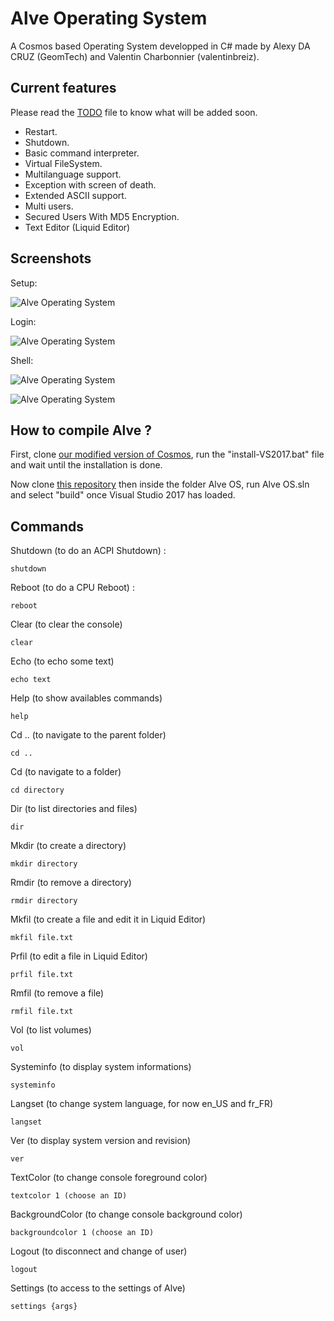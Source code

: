 # Alve Operating System
A Cosmos based Operating System developped in C# made by Alexy DA CRUZ (GeomTech) and Valentin Charbonnier (valentinbreiz).

## Current features
Please read the [TODO](https://github.com/Alve-OS/Alve-Operating-System/blob/master/TODO.md) file to know what will be added soon.

* Restart.
* Shutdown.
* Basic command interpreter.
* Virtual FileSystem.
* Multilanguage support.
* Exception with screen of death.
* Extended ASCII support.
* Multi users.
* Secured Users With MD5 Encryption.
* Text Editor (Liquid Editor)

## Screenshots

Setup:

![Alve Operating System](https://image.noelshack.com/fichiers/2017/31/4/1501722160-alve1.png)

Login:

![Alve Operating System](https://image.noelshack.com/fichiers/2017/32/4/1502320901-alve1.png)

Shell:

![Alve Operating System](https://image.noelshack.com/fichiers/2017/32/4/1502320901-alve2.png)

![Alve Operating System](https://image.noelshack.com/fichiers/2017/31/4/1501777813-alve5.png)

## How to compile Alve ?
First, clone [our modified version of Cosmos](https://github.com/Alve-OS/Cosmos), run the "install-VS2017.bat" file and wait until the installation is done. 

Now clone [this repository](https://github.com/Alve-OS/Alve-Operating-System) then inside the folder Alve OS, run Alve OS.sln and select "build" once Visual Studio 2017 has loaded.

## Commands

Shutdown (to do an ACPI Shutdown) :
```
shutdown
```

Reboot (to do a CPU Reboot) :
```
reboot
```

Clear (to clear the console)
```
clear
```

Echo (to echo some text)
```
echo text
```

Help (to show availables commands)
```
help
```

Cd .. (to navigate to the parent folder)
```
cd ..
```

Cd (to navigate to a folder)
```
cd directory
```

Dir (to list directories and files)
```
dir
```

Mkdir (to create a directory)
```
mkdir directory
```

Rmdir (to remove a directory)
```
rmdir directory
```

Mkfil (to create a file and edit it in Liquid Editor)
```
mkfil file.txt
```

Prfil (to edit a file in Liquid Editor)
```
prfil file.txt
```

Rmfil (to remove a file)
```
rmfil file.txt
```

Vol (to list volumes)
```
vol
```

Systeminfo (to display system informations)
```
systeminfo
```

Langset (to change system language, for now en_US and fr_FR)
```
langset
```

Ver (to display system version and revision)
```
ver
```

TextColor (to change console foreground color)
```
textcolor 1 (choose an ID)
```

BackgroundColor (to change console background color)
```
backgroundcolor 1 (choose an ID)
```

Logout (to disconnect and change of user)
```
logout
```

Settings (to access to the settings of Alve)
```
settings {args}
```


